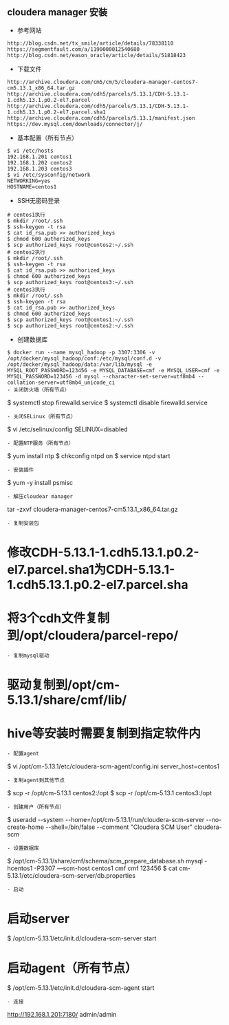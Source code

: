 ## cloudera manager 安装 ##
- 参考网站
```
http://blog.csdn.net/tx_smile/article/details/78338110
https://segmentfault.com/a/1190000012540680
http://blog.csdn.net/eason_oracle/article/details/51818423
```
- 下载文件
```
http://archive.cloudera.com/cm5/cm/5/cloudera-manager-centos7-cm5.13.1_x86_64.tar.gz
http://archive.cloudera.com/cdh5/parcels/5.13.1/CDH-5.13.1-1.cdh5.13.1.p0.2-el7.parcel
http://archive.cloudera.com/cdh5/parcels/5.13.1/CDH-5.13.1-1.cdh5.13.1.p0.2-el7.parcel.sha1	
http://archive.cloudera.com/cdh5/parcels/5.13.1/manifest.json
https://dev.mysql.com/downloads/connector/j/
```
- 基本配置（所有节点）
```
$ vi /etc/hosts
192.168.1.201 centos1
192.168.1.202 centos2
192.168.1.203 centos3
$ vi /etc/sysconfig/network
NETWORKING=yes
HOSTNAME=centos1
```
- SSH无密码登录
```
# centos1执行
$ mkdir /root/.ssh
$ ssh-keygen -t rsa
$ cat id_rsa.pub >> authorized_keys
$ chmod 600 authorized_keys
$ scp authorized_keys root@centos2:~/.ssh
# centos2执行
$ mkdir /root/.ssh
$ ssh-keygen -t rsa
$ cat id_rsa.pub >> authorized_keys
$ chmod 600 authorized_keys
$ scp authorized_keys root@centos3:~/.ssh
# centos3执行
$ mkdir /root/.ssh
$ ssh-keygen -t rsa
$ cat id_rsa.pub >> authorized_keys
$ chmod 600 authorized_keys
$ scp authorized_keys root@centos1:~/.ssh
$ scp authorized_keys root@centos2:~/.ssh
```
- 创建数据库
```
$ docker run --name mysql_hadoop -p 3307:3306 -v /opt/docker/mysql_hadoop/conf:/etc/mysql/conf.d -v /opt/docker/mysql_hadoop/data:/var/lib/mysql -e MYSQL_ROOT_PASSWORD=123456 -e MYSQL_DATABASE=cmf -e MYSQL_USER=cmf -e MYSQL_PASSWORD=123456 -d mysql --character-set-server=utf8mb4 --collation-server=utf8mb4_unicode_ci
- 关闭防火墙（所有节点）
```
$ systemctl stop firewalld.service
$ systemctl disable firewalld.service
```
- 关闭SELinux（所有节点）
```
$ vi /etc/selinux/config
SELINUX=disabled
```
- 配置NTP服务（所有节点）
```
$ yum install ntp
$ chkconfig ntpd on
$ service ntpd start
```
- 安装插件
```
$ yum -y install psmisc
```
- 解压cloudear manager
```
tar -zxvf cloudera-manager-centos7-cm5.13.1_x86_64.tar.gz
```
- 复制安装包
```
# 修改CDH-5.13.1-1.cdh5.13.1.p0.2-el7.parcel.sha1为CDH-5.13.1-1.cdh5.13.1.p0.2-el7.parcel.sha
# 将3个cdh文件复制到/opt/cloudera/parcel-repo/
```
- 复制mysql驱动
```
# 驱动复制到/opt/cm-5.13.1/share/cmf/lib/
# hive等安装时需要复制到指定软件内
```
- 配置agent
```
$ vi /opt/cm-5.13.1/etc/cloudera-scm-agent/config.ini
server_host=centos1
```
- 复制agent到其他节点
```
$ scp -r /opt/cm-5.13.1 centos2:/opt
$ scp -r /opt/cm-5.13.1 centos3:/opt
```
- 创建用户（所有节点）
```
$ useradd --system --home=/opt/cm-5.13.1/run/cloudera-scm-server --no-create-home --shell=/bin/false --comment "Cloudera SCM User" cloudera-scm
```
- 设置数据库
```
$ /opt/cm-5.13.1/share/cmf/schema/scm_prepare_database.sh mysql -hcentos1 -P3307 —scm-host centos1 cmf cmf 123456
$ cat cm-5.13.1/etc/cloudera-scm-server/db.properties
```
- 启动
```
# 启动server
$ /opt/cm-5.13.1/etc/init.d/cloudera-scm-server start
# 启动agent（所有节点）
$ /opt/cm-5.13.1/etc/init.d/cloudera-scm-agent start
```
- 连接
```
http://192.168.1.201:7180/
admin/admin
```
